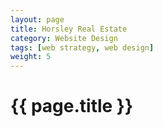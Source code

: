 ```yaml
---
layout: page
title: Horsley Real Estate
category: Website Design
tags: [web strategy, web design]
weight: 5
---
```


<h1>{{ page.title }}</h1>
